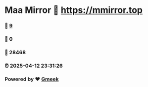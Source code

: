 # Maa Mirror :link: https://mmirror.top 
### :page_facing_up: [9](https://mmirror.top/tag.html) 
### :speech_balloon: 0 
### :hibiscus: 28468 
### :alarm_clock: 2025-04-12 23:31:26 
### Powered by :heart: [Gmeek](https://github.com/Meekdai/Gmeek)

